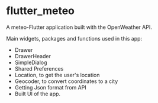 # flutter_meteo

A meteo-Flutter application built with the OpenWeather API.

Main widgets, packages and functions used in this app:
- Drawer
- DrawerHeader
- SimpleDialog
- Shared Preferences
- Location, to get the user's location
- Geocoder, to convert coordinates to a city
- Getting Json format from API
- Built UI of the app.



